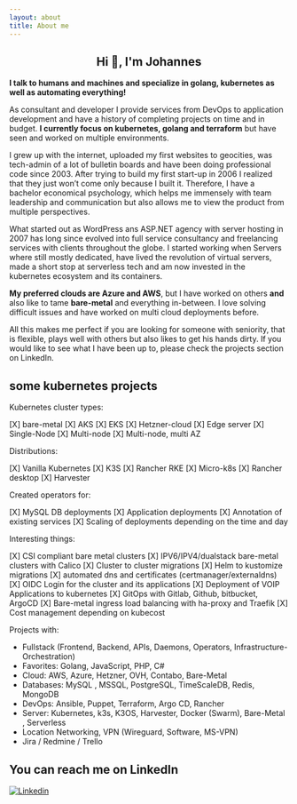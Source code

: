 ```yaml
---
layout: about
title: About me
---
```


<h2 align="center">Hi 👋, I'm Johannes</h2>

**I talk to humans and machines and specialize in golang, kubernetes as well as automating everything!**

As consultant and developer I provide services from DevOps to application development and have a history of completing projects on time and in budget. **I currently focus on kubernetes, golang and terraform** but have seen and worked on multiple environments.

I grew up with the internet, uploaded my first websites to geocities, was tech-admin of a lot of bulletin boards and have been doing professional code since 2003. After trying to build my first start-up in 2006 I realized that they just won’t come only because I built it. Therefore, I have a bachelor economical psychology, which helps me immensely with team leadership and communication but also allows me to view the product from multiple perspectives.
 
What started out as WordPress ans ASP.NET agency with server hosting in 2007 has long since evolved into full service consultancy and freelancing services with clients throughout the globe. I started working when Servers where still mostly dedicated, have lived the revolution of virtual servers, made a short stop at serverless tech and am now invested in the kubernetes ecosystem and its containers. 

**My preferred clouds are Azure and AWS**, but I have worked on others **and** also like to tame **bare-metal** and everything in-between. I love solving difficult issues and have worked on multi cloud deployments before.

All this makes me perfect if you are looking for someone with seniority, that is flexible, plays well with others but also likes to get his hands dirty. If you would like to see what I have been up to, please check the projects section on LinkedIn.

## some kubernetes projects

Kubernetes cluster types:

[X] bare-metal
[X] AKS
[X] EKS
[X] Hetzner-cloud
[X] Edge server
[X] Single-Node
[X] Multi-node
[X] Multi-node, multi AZ

Distributions:

[X] Vanilla Kubernetes
[X] K3S
[X] Rancher RKE
[X] Micro-k8s
[X] Rancher desktop
[X] Harvester

Created operators for:

[X] MySQL DB deployments
[X] Application deployments
[X] Annotation of existing services
[X] Scaling of deployments depending on the time and day

Interesting things:

[X] CSI compliant bare metal clusters
[X] IPV6/IPV4/dualstack bare-metal clusters with Calico
[X] Cluster to cluster migrations
[X] Helm to kustomize migrations
[X] automated dns and certificates (certmanager/externaldns)
[X] OIDC Login for the cluster and its applications
[X] Deployment of VOIP Applications to kubernetes
[X] GitOps with Gitlab, Github, bitbucket, ArgoCD
[X] Bare-metal ingress load balancing with ha-proxy and Traefik
[X] Cost management depending on kubecost


Projects with:

- Fullstack (Frontend, Backend, APIs, Daemons, Operators, Infrastructure-Orchestration)
- Favorites: Golang, JavaScript, PHP, C#
- Cloud: AWS, Azure, Hetzner, OVH, Contabo, Bare-Metal
- Databases: MySQL , MSSQL, PostgreSQL, TimeScaleDB, Redis, MongoDB
- DevOps: Ansible, Puppet, Terraform, Argo CD, Rancher
- Server: Kubernetes, k3s, K3OS, Harvester, Docker (Swarm), Bare-Metal , Serverless
- Location Networking, VPN (Wireguard, Software, MS-VPN)
- Jira / Redmine / Trello


## You can reach me on LinkedIn

[![Linkedin](https://img.shields.io/badge/linkedin%20-%230077B5.svg?&style=for-the-badge&logo=linkedin&logoColor=white)](http://www.hoelzel.it/)

